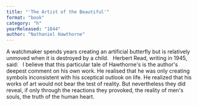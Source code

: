 ```yaml
---
title: "'The Artist of the Beautiful'"
format: "book"
category: "h"
yearReleased: "1844"
author: "Nathaniel Hawthorne"
---
```

A watchmaker spends years creating an artificial butterfly  but is relatively unmoved when it is destroyed by a child.
 
Herbert Read, writing in 1945, said:
 
I believe that this particular tale of Hawthorne's is the  author's deepest comment on his own work. He realised that he was only creating  symbols inconsistent with his sceptical outlook on life. He realized that his  works of art would not bear the test of reality. But nevertheless they did  reveal, if only through the reactions they provoked, the reality of men's souls,  the truth of the human heart.